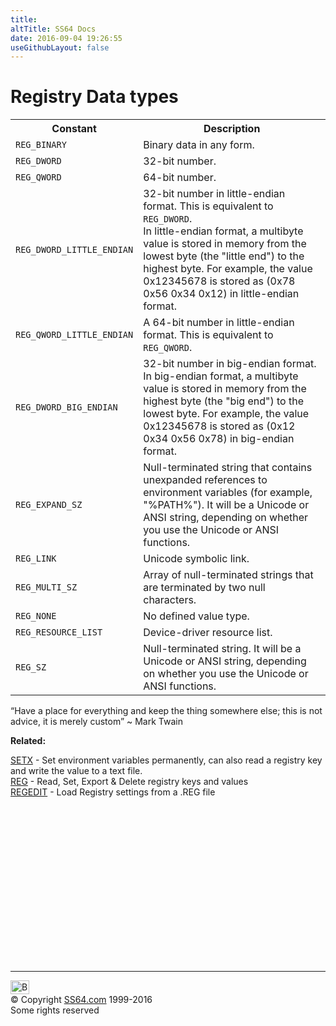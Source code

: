 ```yaml
---
title:
altTitle: SS64 Docs
date: 2016-09-04 19:26:55
useGithubLayout: false
---
```

<!-- #BeginLibraryItem "/Library/head_nt.lbi" --><!-- #EndLibraryItem --><h1>Registry Data types</h1> 
<table>
<tbody><tr><th>Constant</th><th>Description</th></tr>
<tr><td><a id="reg_binary"></a><code>REG_BINARY</code>
</td><td>Binary data in any form.</td></tr>
<tr><td><a id="reg_dword"></a><code>REG_DWORD</code></td>
<td>32-bit number.</td></tr>
<tr><td><a id="reg_qword"></a><code>REG_QWORD</code></td>
<td>64-bit number.</td></tr>
<tr><td><a id="reg_dword_little_endian"></a><code>REG_DWORD_LITTLE_ENDIAN</code></td>
<td>32-bit number in little-endian format. This is equivalent to <code>REG_DWORD</code>.<br>In little-endian format, a multibyte value is stored in memory from the lowest byte (the "little end") to the highest byte. For example, the value 0x12345678 is stored as (0x78 0x56 0x34 0x12) in little-endian format.</td></tr>
<tr><td><a id="reg_qword_little_endian"></a><code>REG_QWORD_LITTLE_ENDIAN</code></td>
<td>A 64-bit number in little-endian format. This is equivalent to <code>REG_QWORD</code>.</td></tr>
<tr><td><a id="reg_dword_big_endian"></a><code>REG_DWORD_BIG_ENDIAN</code></td>
<td>32-bit number in big-endian format.<br>In big-endian format, a multibyte value is stored in memory from the highest byte (the "big end") to the lowest byte. For example, the value 0x12345678 is stored as (0x12 0x34 0x56 0x78) in big-endian format.</td></tr>
<tr><td><a id="reg_expand_sz"></a><code>REG_EXPAND_SZ</code></td>
<td>Null-terminated string that contains unexpanded references to environment variables (for example, "%PATH%"). It will be a Unicode or ANSI string, depending on whether you use the Unicode or ANSI functions.</td></tr>
<tr><td><a id="reg_link"></a><code>REG_LINK</code></td>
<td>Unicode symbolic link.</td></tr>
<tr><td><a id="reg_multi_sz"></a><code>REG_MULTI_SZ</code></td>
<td>Array of null-terminated strings that are terminated by two null characters.</td></tr>
<tr><td><a id="reg_none"></a><code>REG_NONE</code></td>
<td>No defined value type.</td></tr>
<tr><td><a id="reg_resource_list"></a><code>REG_RESOURCE_LIST</code></td>
<td>Device-driver resource list.</td></tr>
<tr><td><a id="reg_sz"></a><code>REG_SZ</code></td>
<td>Null-terminated string. It will be a Unicode or ANSI string, depending on whether you use the Unicode or ANSI functions.</td></tr>
</tbody></table>
<p class="quote">“Have a place for everything and keep the thing somewhere else; this is not advice, it is merely custom” ~ Mark Twain</p>
<p><b>Related:</b></p>
<p><a href="setx.html">SETX</a> - Set environment variables permanently, can also read a registry key and write the value to a text file.<br>
<a href="reg.html">REG</a> -  Read, Set, Export &amp; Delete registry keys and values<br>
<a href="regedit.html">REGEDIT</a> - Load Registry settings from a .REG file</p><!-- #BeginLibraryItem "/Library/foot_nt.lbi" --><p>
<!-- windows300 -->
<ins class="adsbygoogle" style="display:inline-block;width:300px;height:250px" data-ad-client="ca-pub-6140977852749469" data-ad-slot="7649547908"></ins>
<script>
(adsbygoogle = window.adsbygoogle || []).push({});
</script></p>
<hr>
<div id="bl" class="footer"><a href="reg-types.html#"><img src="../images/top.png" width="30" height="22" alt="Back to the Top"></a></div>
<div id="br" class="footer, tagline">© Copyright <a href="http://ss64.com/">SS64.com</a> 1999-2016<br>
Some rights reserved</div><!-- #EndLibraryItem -->
